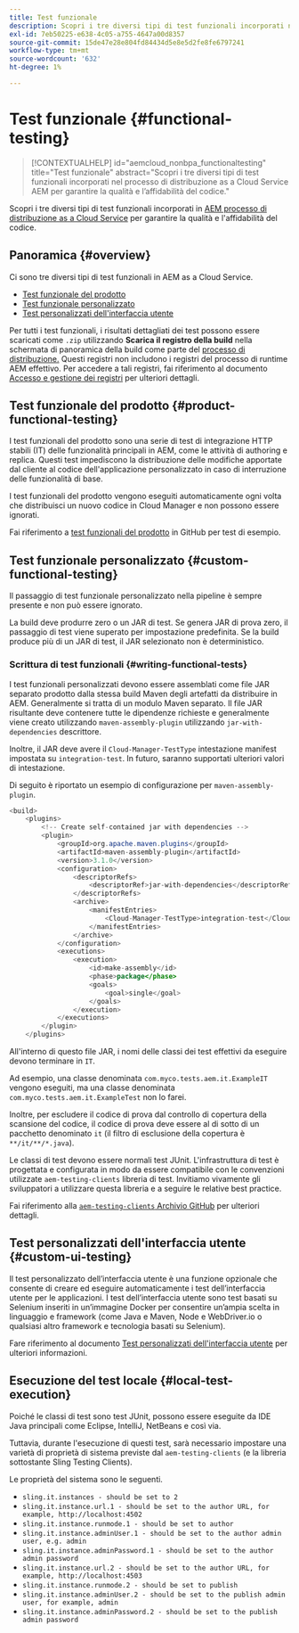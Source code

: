 ```yaml
---
title: Test funzionale
description: Scopri i tre diversi tipi di test funzionali incorporati nel processo di distribuzione as a Cloud Service AEM per garantire la qualità e l’affidabilità del codice.
exl-id: 7eb50225-e638-4c05-a755-4647a00d8357
source-git-commit: 15de47e28e804fd84434d5e8e5d2fe8fe6797241
workflow-type: tm+mt
source-wordcount: '632'
ht-degree: 1%

---
```



# Test funzionale {#functional-testing}

>[!CONTEXTUALHELP]
>id="aemcloud_nonbpa_functionaltesting"
>title="Test funzionale"
>abstract="Scopri i tre diversi tipi di test funzionali incorporati nel processo di distribuzione as a Cloud Service AEM per garantire la qualità e l’affidabilità del codice."

Scopri i tre diversi tipi di test funzionali incorporati in [AEM processo di distribuzione as a Cloud Service](/help/implementing/cloud-manager/deploy-code.md) per garantire la qualità e l&#39;affidabilità del codice.

## Panoramica {#overview}

Ci sono tre diversi tipi di test funzionali in AEM as a Cloud Service.

* [Test funzionale del prodotto](#product-functional-testing)
* [Test funzionale personalizzato](#custom-functional-testing)
* [Test personalizzati dell&#39;interfaccia utente](#custom-ui-testing)

Per tutti i test funzionali, i risultati dettagliati dei test possono essere scaricati come `.zip` utilizzando **Scarica il registro della build** nella schermata di panoramica della build come parte del [processo di distribuzione.](/help/implementing/cloud-manager/deploy-code.md) Questi registri non includono i registri del processo di runtime AEM effettivo. Per accedere a tali registri, fai riferimento al documento [Accesso e gestione dei registri](/help/implementing/cloud-manager/manage-logs.md) per ulteriori dettagli.

## Test funzionale del prodotto {#product-functional-testing}

I test funzionali del prodotto sono una serie di test di integrazione HTTP stabili (IT) delle funzionalità principali in AEM, come le attività di authoring e replica. Questi test impediscono la distribuzione delle modifiche apportate dal cliente al codice dell&#39;applicazione personalizzato in caso di interruzione delle funzionalità di base.

I test funzionali del prodotto vengono eseguiti automaticamente ogni volta che distribuisci un nuovo codice in Cloud Manager e non possono essere ignorati.

Fai riferimento a [test funzionali del prodotto](https://github.com/adobe/aem-test-samples/tree/aem-cloud/smoke) in GitHub per test di esempio.

## Test funzionale personalizzato {#custom-functional-testing}

Il passaggio di test funzionale personalizzato nella pipeline è sempre presente e non può essere ignorato.

La build deve produrre zero o un JAR di test. Se genera JAR di prova zero, il passaggio di test viene superato per impostazione predefinita. Se la build produce più di un JAR di test, il JAR selezionato non è deterministico.

### Scrittura di test funzionali {#writing-functional-tests}

I test funzionali personalizzati devono essere assemblati come file JAR separato prodotto dalla stessa build Maven degli artefatti da distribuire in AEM. Generalmente si tratta di un modulo Maven separato. Il file JAR risultante deve contenere tutte le dipendenze richieste e generalmente viene creato utilizzando `maven-assembly-plugin` utilizzando `jar-with-dependencies` descrittore.

Inoltre, il JAR deve avere il `Cloud-Manager-TestType` intestazione manifest impostata su `integration-test`. In futuro, saranno supportati ulteriori valori di intestazione.

Di seguito è riportato un esempio di configurazione per `maven-assembly-plugin`.

```java
<build>
    <plugins>
        <!-- Create self-contained jar with dependencies -->
        <plugin>
            <groupId>org.apache.maven.plugins</groupId>
            <artifactId>maven-assembly-plugin</artifactId>
            <version>3.1.0</version>
            <configuration>
                <descriptorRefs>
                    <descriptorRef>jar-with-dependencies</descriptorRef>
                </descriptorRefs>
                <archive>
                    <manifestEntries>
                        <Cloud-Manager-TestType>integration-test</Cloud-Manager-TestType>
                    </manifestEntries>
                </archive>
            </configuration>
            <executions>
                <execution>
                    <id>make-assembly</id>
                    <phase>package</phase>
                    <goals>
                        <goal>single</goal>
                    </goals>
                </execution>
            </executions>
        </plugin>
    </plugins>
```

All&#39;interno di questo file JAR, i nomi delle classi dei test effettivi da eseguire devono terminare in `IT`.

Ad esempio, una classe denominata `com.myco.tests.aem.it.ExampleIT` vengono eseguiti, ma una classe denominata `com.myco.tests.aem.it.ExampleTest` non lo farei.

Inoltre, per escludere il codice di prova dal controllo di copertura della scansione del codice, il codice di prova deve essere al di sotto di un pacchetto denominato `it` (il filtro di esclusione della copertura è `**/it/**/*.java`).

Le classi di test devono essere normali test JUnit. L&#39;infrastruttura di test è progettata e configurata in modo da essere compatibile con le convenzioni utilizzate `aem-testing-clients` libreria di test. Invitiamo vivamente gli sviluppatori a utilizzare questa libreria e a seguire le relative best practice.

Fai riferimento alla [`aem-testing-clients` Archivio GitHub](https://github.com/adobe/aem-testing-clients) per ulteriori dettagli.

## Test personalizzati dell&#39;interfaccia utente {#custom-ui-testing}

Il test personalizzato dell’interfaccia utente è una funzione opzionale che consente di creare ed eseguire automaticamente i test dell’interfaccia utente per le applicazioni. I test dell’interfaccia utente sono test basati su Selenium inseriti in un’immagine Docker per consentire un’ampia scelta in linguaggio e framework (come Java e Maven, Node e WebDriver.io o qualsiasi altro framework e tecnologia basati su Selenium).

Fare riferimento al documento [Test personalizzati dell&#39;interfaccia utente](/help/implementing/cloud-manager/ui-testing.md#custom-ui-testing) per ulteriori informazioni.

## Esecuzione del test locale {#local-test-execution}

Poiché le classi di test sono test JUnit, possono essere eseguite da IDE Java principali come Eclipse, IntelliJ, NetBeans e così via.

Tuttavia, durante l&#39;esecuzione di questi test, sarà necessario impostare una varietà di proprietà di sistema previste dal `aem-testing-clients` (e la libreria sottostante Sling Testing Clients).

Le proprietà del sistema sono le seguenti.

* `sling.it.instances - should be set to 2`
* `sling.it.instance.url.1 - should be set to the author URL, for example, http://localhost:4502`
* `sling.it.instance.runmode.1 - should be set to author`
* `sling.it.instance.adminUser.1 - should be set to the author admin user, e.g. admin`
* `sling.it.instance.adminPassword.1 - should be set to the author admin password`
* `sling.it.instance.url.2 - should be set to the author URL, for example, http://localhost:4503`
* `sling.it.instance.runmode.2 - should be set to publish`
* `sling.it.instance.adminUser.2 - should be set to the publish admin user, for example, admin`
* `sling.it.instance.adminPassword.2 - should be set to the publish admin password`
